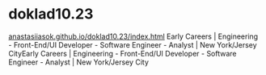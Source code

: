# doklad10.23

<a href="https://anastasiiasok.github.io/doklad10.23" target="_blank">anastasiiasok.github.io/doklad10.23/index.html</a>
Early Careers | Engineering - Front-End/UI Developer - Software Engineer - Analyst | New York/Jersey CityEarly Careers | Engineering - Front-End/UI Developer - Software Engineer - Analyst | New York/Jersey City
